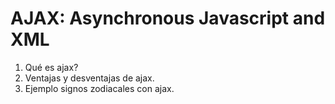 # AJAX: Asynchronous Javascript and XML

1. Qué es ajax?
2. Ventajas y desventajas de ajax.
3. Ejemplo signos zodiacales con ajax.